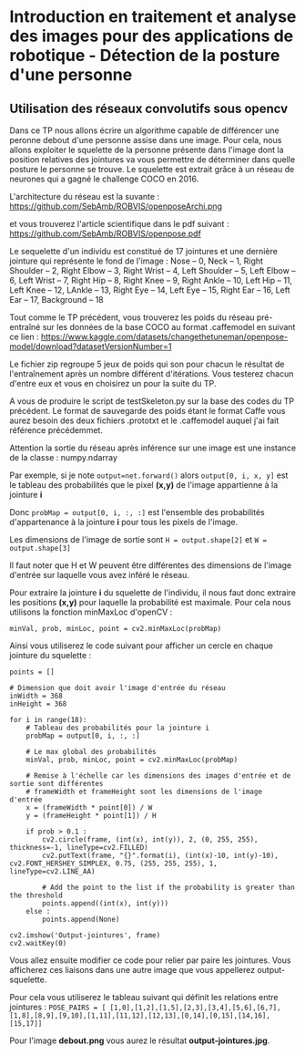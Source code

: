 # Introduction en traitement et analyse des images pour des applications de robotique - Détection de la posture d'une personne

## Utilisation des réseaux convolutifs sous opencv

Dans ce TP nous allons écrire un algorithme capable de différencer une peronne debout d'une personne assise dans une image.
Pour cela, nous allons exploiter le squelette de la personne présente dans l'image dont la position relatives des jointures va vous permettre
de déterminer dans quelle posture le personne se trouve. Le squelette est extrait grâce à un réseau  de neurones qui a gagné le challenge COCO en 2016.

L'architecture du réseau est la suvante : https://github.com/SebAmb/ROBVIS/openposeArchi.png

et vous trouverez l'article scientifique dans le pdf suivant : https://github.com/SebAmb/ROBVIS/openpose.pdf

Le sequelette d'un individu est constitué de 17 jointures et une dernière jointure qui représente le fond de l'image : Nose – 0, Neck – 1, Right Shoulder – 2, Right Elbow – 3,
Right Wrist – 4, Left Shoulder – 5, Left Elbow – 6, Left Wrist – 7, Right Hip – 8, Right Knee – 9, Right Ankle – 10, Left Hip – 11, Left Knee – 12, LAnkle – 13, Right Eye – 14,
Left Eye – 15, Right Ear – 16, Left Ear – 17, Background – 18

Tout comme le TP précédent, vous trouverez les poids du réseau pré-entraîné sur les données de la base COCO au format .caffemodel en suivant ce lien  : https://www.kaggle.com/datasets/changethetuneman/openpose-model/download?datasetVersionNumber=1

Le fichier zip regroupe 5 jeux de poids qui son pour chacun le résultat de l'entraînement après un nombre différent d'itérations.
Vous testerez chacun d'entre eux et vous en choisirez un pour la suite du TP.

A vous de produire le script de testSkeleton.py sur la base des codes du TP précédent. Le format de sauvegarde des poids étant le format Caffe vous aurez besoin des deux fichiers .prototxt et le .caffemodel
auquel j'ai fait référence précédemmet.

Attention la sortie du réseau après inférence sur une image est une instance de la classe : numpy.ndarray

Par exemple, si je note ```output=net.forward()``` alors ```output[0, i, x, y]``` est le tableau des probabilités que le pixel **(x,y)** de l'image appartienne à la jointure **i**

Donc ```probMap = output[0, i, :, :]``` est l'ensemble des probabilités d'appartenance à la jointure **i** pour tous les pixels de l'image.

Les dimensions de l'image de sortie sont  ```H = output.shape[2]``` et ```W = output.shape[3]```

Il faut noter que H et W peuvent être différentes des dimensions de l'image d'entrée sur laquelle vous avez inféré le réseau.

Pour extraire la jointure **i** du squelette de l'individu, il nous faut donc extraire les positions **(x,y)** pour laquelle la probabilité est maximale.
Pour cela nous utilisons la fonction minMaxLoc d'openCV :

```
minVal, prob, minLoc, point = cv2.minMaxLoc(probMap)
```

Ainsi vous utiliserez le code suivant pour afficher un cercle en chaque jointure du squelette :

```
points = []

# Dimension que doit avoir l'image d'entrée du réseau
inWidth = 368
inHeight = 368

for i in range(18):
    # Tableau des probabilités pour la jointure i
    probMap = output[0, i, :, :]

    # Le max global des probabilités
    minVal, prob, minLoc, point = cv2.minMaxLoc(probMap)
    
    # Remise à l'échelle car les dimensions des images d'entrée et de sortie sont différentes
    # frameWidth et frameHeight sont les dimensions de l'image d'entrée
    x = (frameWidth * point[0]) / W
    y = (frameHeight * point[1]) / H

    if prob > 0.1 : 
        cv2.circle(frame, (int(x), int(y)), 2, (0, 255, 255), thickness=-1, lineType=cv2.FILLED)
        cv2.putText(frame, "{}".format(i), (int(x)-10, int(y)-10), cv2.FONT_HERSHEY_SIMPLEX, 0.75, (255, 255, 255), 1, lineType=cv2.LINE_AA)

        # Add the point to the list if the probability is greater than the threshold
        points.append((int(x), int(y)))
    else :
        points.append(None)

cv2.imshow('Output-jointures', frame)
cv2.waitKey(0)

```

Vous allez ensuite modifier ce code pour relier par paire les jointures. Vous afficherez ces liaisons dans une autre image que vous appellerez output-squelette.

Pour cela vous utiliserez le tableau suivant qui définit les relations entre jointures :
```POSE_PAIRS = [ [1,0],[1,2],[1,5],[2,3],[3,4],[5,6],[6,7],[1,8],[8,9],[9,10],[1,11],[11,12],[12,13],[0,14],[0,15],[14,16],[15,17]]```

Pour l'image **debout.png** vous aurez le résultat **output-jointures.jpg**.


